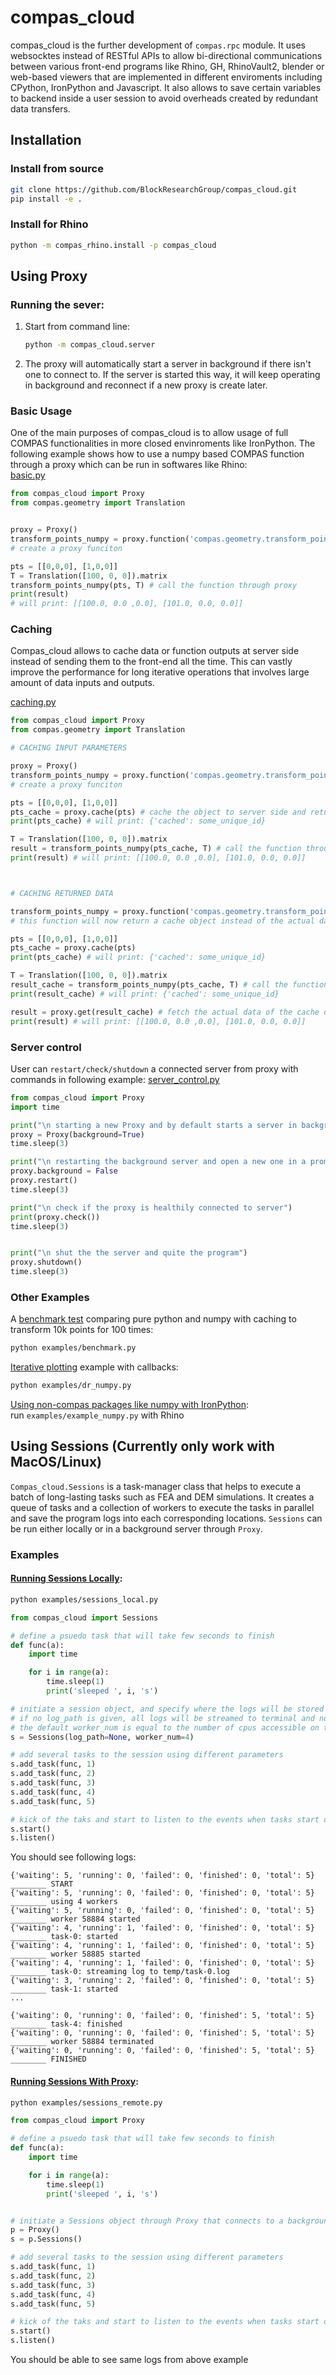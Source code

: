 # compas_cloud
compas_cloud is the further development of `compas.rpc` module. It uses websocktes instead of RESTful APIs to allow bi-directional communications between various front-end programs like Rhino, GH, RhinoVault2, blender or web-based viewers that are implemented in different enviroments including CPython, IronPython and Javascript. It also allows to save certain variables to backend inside a user session to avoid overheads created by redundant data transfers.

## Installation

### Install from source
```bash
git clone https://github.com/BlockResearchGroup/compas_cloud.git
pip install -e .
```


### Install for Rhino
```bash
python -m compas_rhino.install -p compas_cloud
```


## Using Proxy

### Running the sever:

1. Start from command line:
    ```bash
    python -m compas_cloud.server
    ```  
2. The proxy will automatically start a server in background if there isn't one to connect to. If the server is started this way, it will keep operating in background and reconnect if a new proxy is create later.

### Basic Usage
One of the main purposes of compas_cloud is to allow usage of full COMPAS functionalities in more closed envinroments like IronPython. The following example shows how to use a numpy based COMPAS function through a proxy which can be run in softwares like Rhino:  
[basic.py](examples/basic.py)
```python
from compas_cloud import Proxy
from compas.geometry import Translation


proxy = Proxy()
transform_points_numpy = proxy.function('compas.geometry.transform_points_numpy')
# create a proxy funciton

pts = [[0,0,0], [1,0,0]]
T = Translation([100, 0, 0]).matrix
transform_points_numpy(pts, T) # call the function through proxy
print(result)
# will print: [[100.0, 0.0 ,0.0], [101.0, 0.0, 0.0]]
```

### Caching
Compas_cloud allows to cache data or function outputs at server side instead of sending them to the front-end all the time. This can vastly improve the performance for long iterative operations that involves large amount of data inputs and outputs.

[caching.py](examples/caching.py)
```python
from compas_cloud import Proxy
from compas.geometry import Translation

# CACHING INPUT PARAMETERS

proxy = Proxy()
transform_points_numpy = proxy.function('compas.geometry.transform_points_numpy')
# create a proxy funciton

pts = [[0,0,0], [1,0,0]]
pts_cache = proxy.cache(pts) # cache the object to server side and return its reference
print(pts_cache) # will print: {'cached': some_unique_id}

T = Translation([100, 0, 0]).matrix
result = transform_points_numpy(pts_cache, T) # call the function through proxy
print(result) # will print: [[100.0, 0.0 ,0.0], [101.0, 0.0, 0.0]]



# CACHING RETURNED DATA

transform_points_numpy = proxy.function('compas.geometry.transform_points_numpy', cache=True)
# this function will now return a cache object instead of the actual data

pts = [[0,0,0], [1,0,0]]
pts_cache = proxy.cache(pts)
print(pts_cache) # will print: {'cached': some_unique_id}

T = Translation([100, 0, 0]).matrix
result_cache = transform_points_numpy(pts_cache, T) # call the function through proxy
print(result_cache) # will print: {'cached': some_unique_id}

result = proxy.get(result_cache) # fetch the actual data of the cache object
print(result) # will print: [[100.0, 0.0 ,0.0], [101.0, 0.0, 0.0]]
```

### Server control
User can `restart/check/shutdown` a connected server from proxy with commands in following example: [server_control.py](examples/server_control.py)
```python
from compas_cloud import Proxy
import time

print("\n starting a new Proxy and by default starts a server in background")
proxy = Proxy(background=True)
time.sleep(3)

print("\n restarting the background server and open a new one in a prompt console")
proxy.background = False
proxy.restart()
time.sleep(3)

print("\n check if the proxy is healthily connected to server")
print(proxy.check())
time.sleep(3)


print("\n shut the the server and quite the program")
proxy.shutdown()
time.sleep(3)
```


### Other Examples
A [benchmark test](examples/benchmark.py) comparing pure python and numpy with caching to transform 10k points for 100 times: 
```bash
python examples/benchmark.py
```

[Iterative plotting](examples/dr_numpy.py) example with callbacks:    
```bash
python examples/dr_numpy.py
```

[Using non-compas packages like numpy with IronPython](examples/example_numpy.py):  
run `examples/example_numpy.py` with Rhino


## Using Sessions (Currently only work with MacOS/Linux)
`Compas_cloud.Sessions` is a task-manager class that helps to execute a batch of long-lasting tasks such as FEA and DEM simulations. It creates a queue of tasks and a collection of workers to execute the tasks in parallel and save the program logs into each corresponding locations. `Sessions` can be run either locally or in a background server through `Proxy`.

### Examples

#### [Running Sessions Locally](examples/sessions_local.py):
```bash
python examples/sessions_local.py
```

```python
from compas_cloud import Sessions

# define a psuedo task that will take few seconds to finish
def func(a):
    import time

    for i in range(a):
        time.sleep(1)
        print('sleeped ', i, 's')

# initiate a session object, and specify where the logs will be stored and number of workers
# if no log_path is given, all logs will be streamed to terminal and not saved
# the default worker_num is equal to the number of cpus accessible on the computer
s = Sessions(log_path=None, worker_num=4)

# add several tasks to the session using different parameters
s.add_task(func, 1)
s.add_task(func, 2)
s.add_task(func, 3)
s.add_task(func, 4)
s.add_task(func, 5)

# kick of the taks and start to listen to the events when tasks start or finish
s.start()
s.listen()
```

You should see following logs:

```
{'waiting': 5, 'running': 0, 'failed': 0, 'finished': 0, 'total': 5} ________ START
{'waiting': 5, 'running': 0, 'failed': 0, 'finished': 0, 'total': 5} ________ using 4 workers
{'waiting': 5, 'running': 0, 'failed': 0, 'finished': 0, 'total': 5} ________ worker 58884 started
{'waiting': 4, 'running': 1, 'failed': 0, 'finished': 0, 'total': 5} ________ task-0: started
{'waiting': 4, 'running': 1, 'failed': 0, 'finished': 0, 'total': 5} ________ worker 58885 started
{'waiting': 4, 'running': 1, 'failed': 0, 'finished': 0, 'total': 5} ________ task-0: streaming log to temp/task-0.log
{'waiting': 3, 'running': 2, 'failed': 0, 'finished': 0, 'total': 5} ________ task-1: started
...

{'waiting': 0, 'running': 0, 'failed': 0, 'finished': 5, 'total': 5} ________ task-4: finished
{'waiting': 0, 'running': 0, 'failed': 0, 'finished': 5, 'total': 5} ________ worker 58884 terminated
{'waiting': 0, 'running': 0, 'failed': 0, 'finished': 5, 'total': 5} ________ FINISHED
```


####  [Running Sessions With Proxy](examples/sessions_local.py):
```bash
python examples/sessions_remote.py
```

```python
from compas_cloud import Proxy

# define a psuedo task that will take few seconds to finish
def func(a):
    import time

    for i in range(a):
        time.sleep(1)
        print('sleeped ', i, 's')


# initiate a Sessions object through Proxy that connects to a background server
p = Proxy()
s = p.Sessions()

# add several tasks to the session using different parameters
s.add_task(func, 1)
s.add_task(func, 2)
s.add_task(func, 3)
s.add_task(func, 4)
s.add_task(func, 5)

# kick of the taks and start to listen to the events when tasks start or finish
s.start()
s.listen()
```

You should be able to see same logs from above example